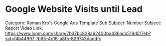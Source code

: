 # Google Website Visits until Lead

Category: Roman Krs's Google Ads Template
Sub Subject: Number
Subject: Report
Video Link: https://www.loom.com/share/7b37bc828a62400ba436acb519d5f7eb?sid=f4b44997-fb65-4c16-a8f5-829743daddfc
